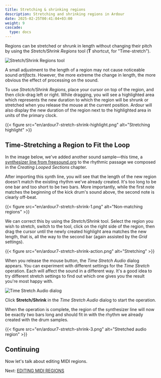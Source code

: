 ```yaml
---
title: Stretching & shrinking regions
description: Stretching and shrinking regions in Ardour
date: 2025-02-25T00:41:04+03:00
weight: 9
cascade:
  type: docs
---
```


Regions can be stretched or shrunk in length without changing their pitch by
using the _Stretch/Shrink Regions_ tool (**T** shortcut, for "Time-stretch").

![Stretch/Shrink Regions tool](en/ardour7-stretch-shrink-edit-mode.png?width=20vw)

A small adjustment to the length of a region may not cause noticeable sound
_artifacts_. However, the more extreme the change in length, the more obvious
the effect of processing on the sound.

To use _Stretch/Shrink Regions_, place your cursor on top of the region, and
then click-drag left or right. While dragging, you will see a highlighted area
which represents the new duration to which the region will be shrunk or
stretched when you release the mouse at the current position. Ardour will also
display the new duration of the region next to the highlighted area in units of
the primary clock.

{{< figure src="en/ardour7-stretch-shrink-highlight.png" alt="Stretching highlight" >}}

## Time-Stretching a Region to Fit the Loop

In the image below, we've added another sound sample—this time, a [synthesizer
line from freesound.org](https://freesound.org/people/walkerbelm/sounds/1168/)
to the rhythmic passage we composed in the _Creating Looped Sections_ chapter.

After importing this synth line, you will see that the length of the new region
doesn't match the existing rhythm we've already created. It's too long to be one
bar and too short to be two bars. More importantly, while the first note matches
the beginning of the kick drum's sound above, the second note is clearly
off-beat.

{{< figure src="en/ardour7-stretch-shrink-1.png" alt="Non-matching regions" >}}

We can correct this by using the _Stretch/Shrink_ tool. Select the region you
wish to stretch, switch to the tool, click on the right side of the region, then
drag the cursor until the newly created highlight area matches the new length,
that is, all the way to the second bar (again assisted by the _Grid_ settings).

{{< figure src="en/ardour7-stretch-shrink-action.png" alt="Stretching" >}}

When you release the mouse button, the _Time Stretch Audio_ dialog appears. You
can experiment with different settings for the _Time Stretch_ operation. Each
will affect the sound in a different way. It's a good idea to try different
stretch settings to find out which one gives you the result you're most happy
with.

![Time Stretch Audio dialog](en/ardour7-stretch-shrink-2.png?width=30vw)

Click **Stretch/Shrink** in the _Time Stretch Audio_ dialog to start the
operation.

When the operation is complete, the region of the synthesizer line will now be
exactly two bars long and should fit in with the rhythm we already created with
the drum samples.

{{< figure src="en/ardour7-stretch-shrink-3.png" alt="Stretched audio region" >}}

## Continuing

Now let's talk about editing MIDI regions.

Next: [EDITING MIDI REGIONS](../editing-midi-regions/)
